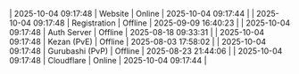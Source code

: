 | 2025-10-04 09:17:48 | Website | Online | 2025-10-04 09:17:44 |
| 2025-10-04 09:17:48 | Registration | Offline | 2025-09-09 16:40:23 |
| 2025-10-04 09:17:48 | Auth Server | Offline | 2025-08-18 09:33:31 |
| 2025-10-04 09:17:48 | Kezan (PvE) | Offline | 2025-08-03 17:58:02 |
| 2025-10-04 09:17:48 | Gurubashi (PvP) | Offline | 2025-08-23 21:44:06 |
| 2025-10-04 09:17:48 | Cloudflare | Online | 2025-10-04 09:17:44 |
